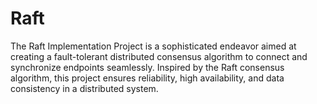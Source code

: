 # Raft
The Raft Implementation Project is a sophisticated endeavor aimed at creating a fault-tolerant distributed consensus algorithm to connect and synchronize endpoints seamlessly. Inspired by the Raft consensus algorithm, this project ensures reliability, high availability, and data consistency in a distributed system.
